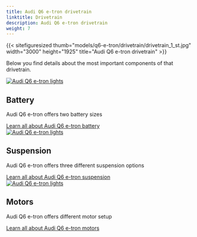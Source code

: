 ```yaml
---
title: Audi Q6 e-tron drivetrain
linktitle: Drivetrain
description: Audi Q6 e-tron drivetrain
weight: 7
---
```



{{< sitefiguresized thumb="models/q6-e-tron/drivetrain/drivetrain_1_st.jpg" width="3000" height="1925" title="Audi Q6 e-tron drivetrain" >}}

Below you find details about the most important components of that drivetrain.

<div class="container p-3 mb-4 bg-body-tertiary rounded border">
	<a href="battery/"><img src="https://media.electrichasgoneaudi.net/multimedia/models/q6-e-tron/drivetrain/battery/battery_2_st.jpg" class="img-fluid mb-2" class="img-fluid" alt="Audi Q6 e-tron lights" ></a>
	<h2>Battery</h2>
	<p>
		Audi Q6 e-tron offers two battery sizes
	</p>
	<a href="battery/" class="btn btn-outline-primary" role="button">Learn all about Audi Q6 e-tron battery</a>
</div>


<div class="container p-3 mb-4 bg-body-tertiary rounded border">
	<a href="suspension/"><img src="https://media.electrichasgoneaudi.net/multimedia/models/q6-e-tron/drivetrain/suspension/suspension_1_st.jpg" class="img-fluid mb-2" class="img-fluid" alt="Audi Q6 e-tron lights" ></a>
	<h2>Suspension</h2>
	<p>
		Audi Q6 e-tron offers three different suspension options
	</p>
	<a href="suspension/" class="btn btn-outline-primary" role="button">Learn all about Audi Q6 e-tron suspension</a>
</div>

<div class="container p-3 mb-4 bg-body-tertiary rounded border">
	<a href="motor/"><img src="https://media.electrichasgoneaudi.net/multimedia/models/q6-e-tron/drivetrain/motors/rearmotor_1_st.jpg" class="img-fluid mb-2" class="img-fluid" alt="Audi Q6 e-tron lights" ></a>
	<h2>Motors</h2>
	<p>
		Audi Q6 e-tron offers different motor setup
	</p>
	<a href="motor/" class="btn btn-outline-primary" role="button">Learn all about Audi Q6 e-tron motors</a>
</div>
